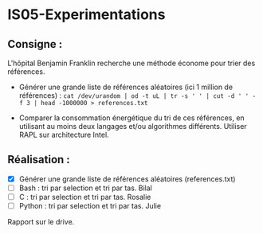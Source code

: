 # IS05-Experimentations

## Consigne : 
L'hôpital Benjamin Franklin recherche une méthode économe pour trier des références.

- Générer une grande liste de références aléatoires (ici 1 million de références) :
  `cat /dev/urandom | od -t uL | tr -s ' ' | cut -d ' ' -f 3 | head -1000000 > references.txt`

- Comparer la consommation énergétique du tri de ces références, en utilisant au moins deux langages et/ou algorithmes différents. Utiliser RAPL sur architecture Intel.

## Réalisation :

- [X] Générer une grande liste de références aléatoires (references.txt)
- [ ] Bash : tri par selection et tri par tas. Bilal
- [ ] C : tri par selection et tri par tas. Rosalie
- [ ] Python : tri par selection et tri par tas. Julie

Rapport sur le drive.


